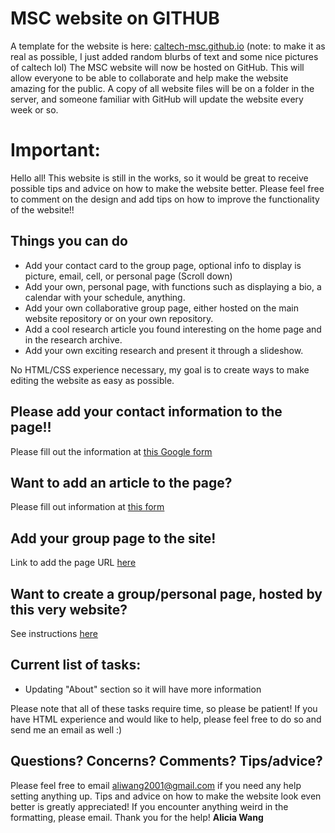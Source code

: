 # MSC website on GITHUB
A template for the website is here: [caltech-msc.github.io](https://caltech-msc.github.io)
(note: to make it as real as possible, I just added random blurbs of text and some nice pictures of caltech lol)
The MSC website will now be hosted on GitHub. This will allow everyone to be able to collaborate and help make the website amazing for the public. A copy of all website files will be on a folder in the server, and someone familiar with GitHub will update the website every week or so.

# Important:
Hello all! This website is still in the works, so it would be great to receive possible tips and advice on how to make the website better. Please feel free to comment on the design and add tips on how to improve the functionality of the website!!

## Things you can do
* Add your contact card to the group page, optional info to display is picture, email, cell, or personal page (Scroll down)
* Add your own, personal page, with functions such as displaying a bio, a calendar with your schedule, anything. 
* Add your own collaborative group page, either hosted on the main website repository or on your own repository.
* Add a cool research article you found interesting on the home page and in the research archive.
* Add your own exciting research and present it through a slideshow.

No HTML/CSS experience necessary, my goal is to create ways to make editing the website as easy as possible.

## Please add your contact information to the page!!
Please fill out the information at [this Google form](https://goo.gl/forms/DOg1tRtXcnMMhyR92)

## Want to add an article to the page?
Please fill out information at [this form](https://goo.gl/forms/oBqWIgrxNIxWgiKm1)

## Add your group page to the site!

Link to add the page URL [here](https://goo.gl/forms/I59kC3F6p6cODwWg1)

## Want to create a group/personal page, hosted by this very website?
See instructions [here]()


## Current list of tasks:
* Updating "About" section so it will have more information

Please note that all of these tasks require time, so please be patient! If you have HTML experience and would like to help, please feel free to do so and send me an email as well :)

## Questions? Concerns? Comments? Tips/advice?

Please feel free to email [aliwang2001@gmail.com](mailto:aliwang2001@gmail.com) if you need any help setting anything up.
Tips and advice on how to make the website look even better is greatly appreciated!
If you encounter anything weird in the formatting, please email. Thank you for the help!
**Alicia Wang**
  
